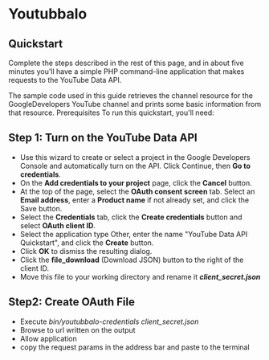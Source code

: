 # Youtubbalo


## Quickstart
Complete the steps described in the rest of this page, and in about five minutes you'll have a simple PHP command-line application that makes requests to the YouTube Data API.

The sample code used in this guide retrieves the channel resource for the GoogleDevelopers YouTube channel and prints some basic information from that resource.
Prerequisites
To run this quickstart, you'll need:

## Step 1: Turn on the YouTube Data API
- Use this wizard to create or select a project in the Google Developers Console and automatically turn on the API. Click Continue, then **Go to credentials**.
- On the **Add credentials to your project** page, click the **Cancel** button.
- At the top of the page, select the **OAuth consent screen** tab. Select an **Email address**, enter a **Product name** if not already set, and click the Save button.
- Select the **Credentials** tab, click the **Create credentials** button and select **OAuth client ID**.
- Select the application type Other, enter the name "YouTube Data API Quickstart", and click the **Create** button.
- Click **OK** to dismiss the resulting dialog.
- Click the **file_download** (Download JSON) button to the right of the client ID.
- Move this file to your working directory and rename it ***client_secret.json***

## Step2: Create OAuth File
- Execute *bin/youtubbalo-credentials client_secret.json*
- Browse to url written on the output
- Allow application
- copy the request params in the address bar and paste to the terminal


